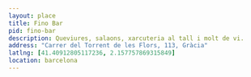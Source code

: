 ```yaml
---
layout: place
title: Fino Bar
pid: fino-bar
description: Queviures, salaons, xarcuteria al tall i molt de vi.
address: "Carrer del Torrent de les Flors, 113, Gràcia"
latlng: [41.40912805117236, 2.157757869315849]
location: barcelona
---
```

